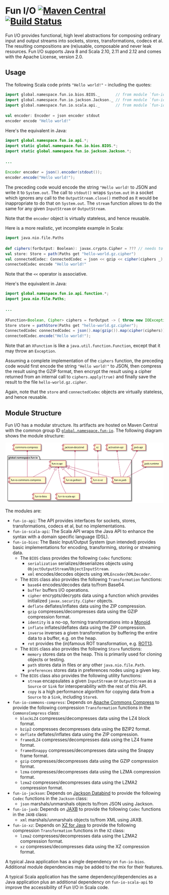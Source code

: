 # Fun I/O [![Maven Central](https://img.shields.io/maven-central/v/global.namespace.fun-io/fun-io-api.svg)](http://search.maven.org/#search%7Cga%7C1%7Cg%3A%22global.namespace.fun-io%22) [![Build Status](https://api.travis-ci.org/christian-schlichtherle/fun-io.svg)](https://travis-ci.org/christian-schlichtherle/fun-io)

Fun I/O provides functional, high level abstractions for composing ordinary input and output streams into sockets, 
stores, transformations, codecs et al.
The resulting compositions are (re)usable, composable and never leak resources.
Fun I/O supports Java 8 and Scala 2.10, 2.11 and 2.12 and comes with the Apache License, version 2.0.

## Usage

The following Scala code prints `"Hello world!"` - including the quotes:

```scala
import global.namespace.fun.io.bios.BIOS._       // from module `fun-io-bios`
import global.namespace.fun.io.jackson.Jackson._ // from module `fun-io-jackson`
import global.namespace.fun.io.scala.api._       // from module `fun-io-scala-api`

val encoder: Encoder = json encoder stdout
encoder encode "Hello world!"
```

Here's the equivalent in Java:

```java
import global.namespace.fun.io.api.*;
import static global.namespace.fun.io.bios.BIOS.*;
import static global.namespace.fun.io.jackson.Jackson.*;

...

Encoder encoder = json().encoder(stdout());
encoder.encode("Hello world!");
```

The preceding code would encode the string `"Hello world!` to JSON and write it to `System.out`.
The call to `stdout()` wraps `System.out` in a socket which ignores any call to the `OutputStream.close()` method as it 
would be inappropriate to do that on `System.out`.
The `stream` function allows to do the same for any given `InputStream` or `OutputStream`.
 
Note that the `encoder` object is virtually stateless, and hence reusable.

Here is a more realistic, yet incomplete example in Scala:

```scala
import java.nio.file.Paths

def ciphers(forOutput: Boolean): javax.crypto.Cipher = ??? // needs to return an initialized cipher
val store: Store = path(Paths get "hello-world.gz.cipher")
val connectedCodec: ConnectedCodec = json << gzip << cipher(ciphers _) << store
connectedCodec encode "Hello world!"
```

Note that the `<<` operator is associative.

Here's the equivalent in Java: 

```java
import global.namespace.fun.io.api.function.*;
import java.nio.file.Paths;

...

XFunction<Boolean, Cipher> ciphers = forOutput -> { throw new IOException("not implemented"); };
Store store = pathStore(Paths get "hello-world.gz.cipher");
ConnectedCodec connectedCodec = json().map(gzip()).map(cipher(ciphers)).connect(store);
connectedCodec.encode("Hello world!");

```

Note that an `XFunction` is like a `java.util.function.Function`, except that it may throw an `Exception`. 

Assuming a complete implementation of the `ciphers` function, the preceding code would first encode the string 
`"Hello world!"` to JSON, then compress the result using the GZIP format, then encrypt the result using a cipher 
returned from an internal call to `ciphers.apply(true)` and finally save the result to the file `hello-world.gz.cipher`.

Again, note that the `store` and `connectedCodec` objects are virtually stateless, and hence reusable.

## Module Structure

Fun I/O has a modular structure.
Its artifacts are hosted on Maven Central with the common group ID 
[`global.namespace.fun-io`](http://search.maven.org/#search%7Cga%7C1%7Cglobal.namespace.fun-io).
The following diagram shows the module structure:

![Module Structure](module-structure.svg)

The modules are:

+ `fun-io-api`: The API provides interfaces for sockets, stores, transformations, codecs et al, but no implementations.
+ `fun-io-scala-api`: The Scala API wraps the Java API to enhance the syntax with a domain specific language (DSL).
+ `fun-io-bios`: The Basic Input/Output System (pun intended) provides basic implementations for encoding, transforming, 
  storing or streaming data.
  + The `BIOS` class provides the following `Codec` functions:
    + `serialization` serializes/deserializes objects using `ObjectOutputStream`/`ObjectInputStream`.
    + `xml` encodes/decodes objects using `XMLEncoder`/`XMLDecoder`.
  + The `BIOS` class also provides the following `Transformation` functions:
    + `base64` encodes/decodes data to/from Base64.
    + `buffer` buffers I/O operations.
    + `cipher` encrypts/decrypts data using a function which provides initialized `javax.security.Cipher` objects.
    + `deflate` deflates/inflates data using the ZIP compression.
    + `gzip` compresses/decompresses data using the GZIP compression format.
    + `identity` is a no-op, forming transformations into a [Monoid].
    + `inflate` inflates/deflates data using the ZIP compression.
    + `inverse` inverses a given transformation by buffering the entire data to a buffer, e.g. on the heap.
    + `rot` provides the (in)famous ROT transformation, e.g. [ROT13].
  + The `BIOS` class also provides the following `Store` functions:
    + `memory` stores data on the heap. This is primarily used for cloning objects or testing. 
    + `path` stores data in files or any other `java.nio.file.Path`.
    + `preferences` stores data in preferences nodes using a given key.
  + The `BIOS` class also provides the following utility functions:
    + `stream` encapsulates a given `InputStream` or `OutputStream` as a `Source` or `Sink` for interoperability with 
      the rest of this API.
    + `copy` is a high performance algorithm for copying data from a `Source` to a `Sink`, including `Store`s. 
+ `fun-io-commons-compress`: Depends on [Apache Commons Compress] to provide the following compression `Transformation` 
  functions in the `CommonsCompress` class:
  + `blockLZ4` compresses/decompresses data using the LZ4 block format.
  + `bzip2` compresses decompresses data using the BZIP2 format.
  + `deflate` deflates/inflates data using the ZIP compression.
  + `framedLZ4` compresses/decompresses data using the LZ4 frame format.
  + `framedSnappy` compresses/decompresses data using the Snappy frame format.
  + `gzip` compresses/decompresses data using the GZIP compression format.
  + `lzma` compresses/decompresses data using the LZMA compression format.
  + `lzma2` compresses/decompresses data using the LZMA2 compression format.
+ `fun-io-jackson`: Depends on [Jackson Databind] to provide the following `Codec` functions in the `Jackson` class:
  + `json` marshals/unmarshals objects to/from JSON using Jackson.
+ `fun-io-jaxb`: Depends on [JAXB] to provide the following `Codec` functions in the `JAXB` class:
  + `xml` marshals/unmarshals objects to/from XML using JAXB.
+ `fun-io-xz`: Depends on [XZ for Java] to provide the following compression `Transformation` functions in the `XZ` 
  class:
  + `lzma2` compresses/decompresses data using the LZMA2 compression format.
  + `xz` compresses/decompresses data using the XZ compression format.

A typical Java application has a single dependency on `fun-io-bios`.
Additional module dependencies may be added to the mix for their features.

A typical Scala application has the same dependency/dependencies as a Java application plus an additional dependency on
`fun-io-scala-api` to improve the accessibility of Fun I/O in Scala code. 

[Apache Commons Compress]: https://commons.apache.org/proper/commons-compress/
[Jackson Databind]: http://wiki.fasterxml.com/JacksonHome
[JAXB]: https://javaee.github.io/jaxb-v2/
[Monoid]: https://en.wikipedia.org/wiki/Monoid
[ROT13]: https://en.wikipedia.org/wiki/ROT13
[XZ for Java]: https://tukaani.org/xz/
